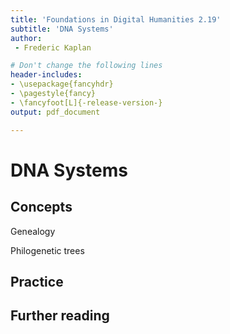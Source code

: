```yaml
---
title: 'Foundations in Digital Humanities 2.19'
subtitle: 'DNA Systems'
author:
 - Frederic Kaplan

# Don't change the following lines
header-includes:
- \usepackage{fancyhdr}
- \pagestyle{fancy}
- \fancyfoot[L]{-release-version-}
output: pdf_document

---
```


# DNA Systems

## Concepts

Genealogy

Philogenetic trees

## Practice



## Further reading



